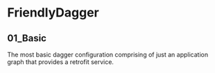 # FriendlyDagger


## 01_Basic

The most basic dagger configuration comprising of just an application graph that provides a retrofit service.

